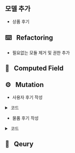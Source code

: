 ## 모델 추가
- 상품 후기

## ⌨️ &nbsp;&nbsp;Refactoring
- 필요없는 모듈 제거 및 권한 추가

## 📲 &nbsp;&nbsp;Computed Field
  
## ⚙️ &nbsp;&nbsp;Mutation
- 사용자 후기 작성
<details>
<summary> &nbsp;코드 </summary>

```ts
const resolvers: Resolvers = {
  Mutation: {
    createUserReview: protectedResolver(
      async (
        _,
        { reciverId, productId, content, organizer, hide },
        { client, loggedInUser }
      ) => {
        const { userId } = loggedInUser;
        await client.userReview.create({
          data: {
            writerId: userId,
            reciverId,
            productId,
            content,
            organizer,
            hide,
          },
        });
        return { ok: true };
      }
    ),
  },
};
```
</details>

- 물품 후기 작성
<details>
<summary> &nbsp;코드 </summary>

```ts
const resolvers: Resolvers = {
  Mutation: {
    createProductReview: protectedResolver(
      async (_, { productId, content, hide }, { client, loggedInUser }) => {
        const { userId } = loggedInUser;
        await client.productReview.create({
          data: {
            writerId: userId,
            productId,
            content,
            hide,
          },
        });
        return { ok: true };
      }
    ),
  },
};
```
</details>

## 📃 &nbsp;&nbsp;Qeury
